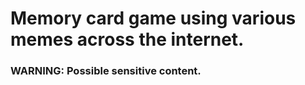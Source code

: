 # Memory card game using various memes across the internet.
### WARNING: Possible sensitive content.